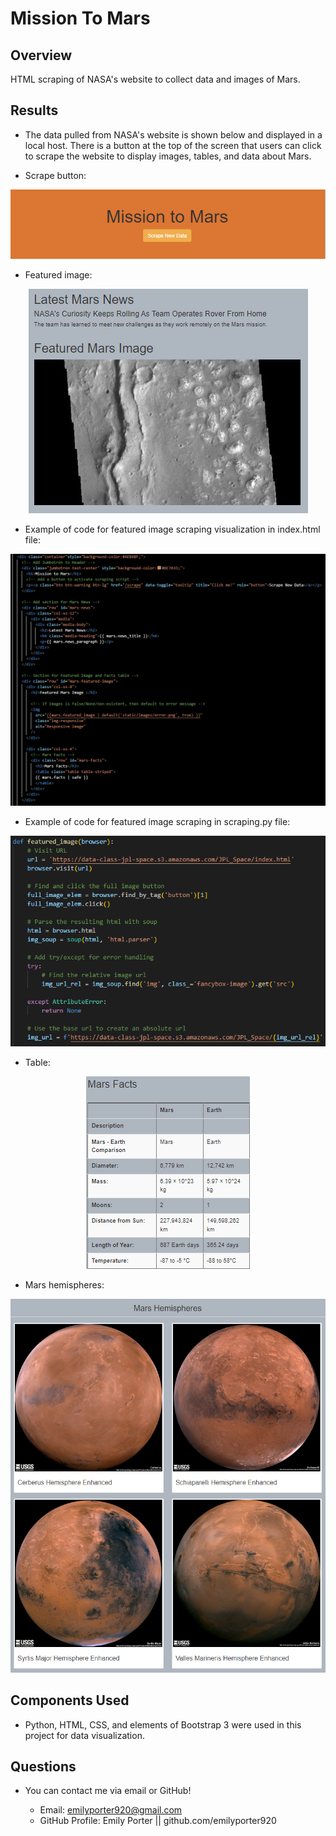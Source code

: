 # Mission To Mars

## Overview
HTML scraping of NASA's website to collect data and images of Mars. 

## Results
* The data pulled from NASA's website is shown below and displayed in a local host. There is a button at the top of the screen that users can click to scrape the website to display images, tables, and data about Mars.

* Scrape button:
<p align="center">
    <img
         src=Resources/scrape_button.png
         >
    </p>

* Featured image:
<p align="center">
    <img
         src=Resources/featured_image.png
         >
    </p>

* Example of code for featured image scraping visualization in index.html file:
<p align="center">
    <img
         src=Resources/apppy_code_example.png
         >
    </p>

* Example of code for featured image scraping in scraping.py file:
<p align="center">
    <img
         src=Resources/scrapingpy_code_example.png
         >
    </p>

* Table:
<p align="center">
    <img
         src=Resources/table.png
         >
    </p>

* Mars hemispheres:
<p align="center">
    <img
         src=Resources/hemispheres.png
         >
    </p>

## Components Used
* Python, HTML, CSS, and elements of Bootstrap 3 were used in this project for data visualization.

## Questions

* You can contact me via email or GitHub!

    * Email: emilyporter920@gmail.com
    * GitHub Profile: Emily Porter || github.com/emilyporter920 
